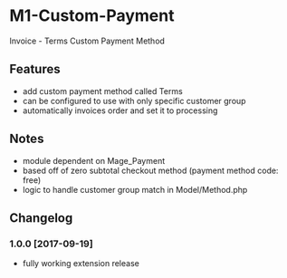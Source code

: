 # M1-Custom-Payment
Invoice - Terms Custom Payment Method

Features
--------

* add custom payment method called Terms
* can be configured to use with only specific customer group
* automatically invoices order and set it to processing

Notes
-----

* module dependent on Mage_Payment
* based off of zero subtotal checkout method (payment method code: free)
* logic to handle customer group match in Model/Method.php

Changelog
---------

### 1.0.0 [2017-09-19]

* fully working extension release